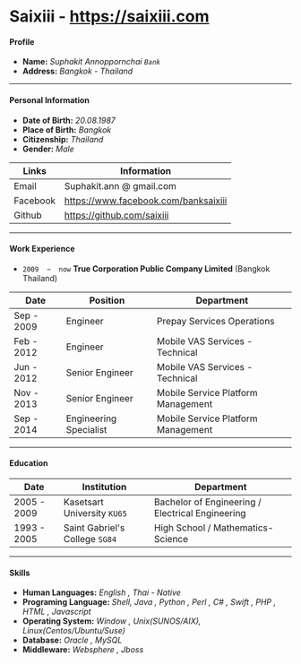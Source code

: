 # Saixiii - https://saixiii.com


#### Profile
* **Name:**  _Suphakit Annoppornchai `Bank`_
* **Address:**  _Bangkok - Thailand_

-----
#### Personal Information
* **Date of Birth:** _20.08.1987_
* **Place of Birth:** _Bangkok_
* **Citizenship:** _Thailand_
* **Gender:** _Male_

|Links|Information|
|--------------|-----|
|Email|Suphakit.ann @ gmail.com|
|Facebook|https://www.facebook.com/banksaixiii|
|Github|https://github.com/saixiii|

-----
#### Work Experience
* `2009  ~  now`   **True Corporation Public Company Limited**  (Bangkok Thailand)

|Date| Position|Department|
|------|-----------|---------------|
|Sep - 2009 | Engineer | Prepay Services Operations |
|Feb - 2012 | Engineer  | Mobile VAS Services - Technical |
|Jun - 2012 | Senior Engineer | Mobile VAS Services - Technical |
|Nov - 2013 | Senior Engineer | Mobile Service Platform Management |
|Sep - 2014 | Engineering Specialist | Mobile Service Platform Management |

-----
#### Education

|Date|Institution|Department|
|----|-----------|----------|
|2005 - 2009|Kasetsart University `KU65`|Bachelor of Engineering / Electrical Engineering|
|1993 - 2005|Saint Gabriel's College `SG84`|High School / Mathematics-Science|

-----
#### Skills
* **Human Languages:** _English , Thai - Native_
* **Programing Language:** _Shell,  Java , Python , Perl , C# , Swift , PHP , HTML , Javascript_
* **Operating System:** _Window , Unix(SUNOS/AIX), Linux(Centos/Ubuntu/Suse)_
* **Database:** _Oracle , MySQL_
* **Middleware:** _Websphere , Jboss_




